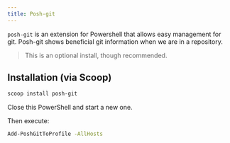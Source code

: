 ```yaml
---
title: Posh-git
---
```


`posh-git` is an extension for Powershell that allows easy management for git.
Posh-git shows beneficial git information when we are in a repository.

> This is an optional install, though recommended.

## Installation (via Scoop)

```sh
scoop install posh-git
```

Close this PowerShell and start a new one.

Then execute:

```sh
Add-PoshGitToProfile -AllHosts
```
